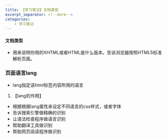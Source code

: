 ```yaml
---
title: 【学习笔记】文档类型
excerpt_separator: <!--more-->
categories: 
    - 学习笔记
---
```

#### 文档类型
<!--more-->

- 用来说明你用的XHTML或者HTML是什么版本。<!DOCTYPE html>告诉浏览器按照HTML5标准解析页面。

### 页面语言lang
- lang指定该html标签内容所用的语言

1. 【lang的作用】
- 根据根据lang属性来设定不同语言的css样式，或者字体
- 告诉搜索引擎做精确的识别
- 让语法检查程序做语言识别
- 帮助翻译工具做识别
- 帮助网页阅读程序做识别